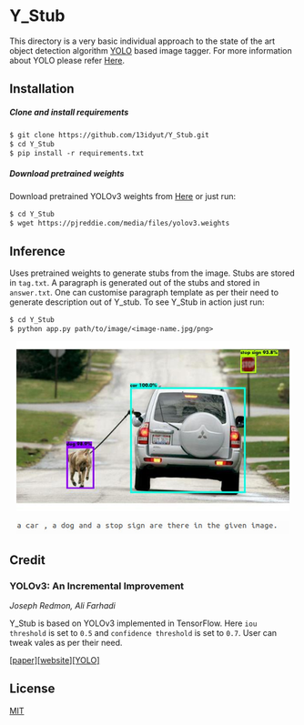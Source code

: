 # Y_Stub
This directory is a very basic individual approach to the state of the art object detection algorithm [YOLO](https://pjreddie.com/darknet/yolo/) based image tagger. For more information about YOLO please refer [Here](https://github.com/pjreddie/darknet).
## Installation
##### Clone and install requirements

    $ git clone https://github.com/13idyut/Y_Stub.git
    $ cd Y_Stub
    $ pip install -r requirements.txt
##### Download pretrained weights
Download pretrained YOLOv3 weights from [Here](https://pjreddie.com/media/files/yolov3.weights) or just run:

    $ cd Y_Stub
    $ wget https://pjreddie.com/media/files/yolov3.weights
## Inference
Uses pretrained weights to generate stubs from the image. Stubs are stored in `tag.txt`. A paragraph is generated out of the stubs and stored in `answer.txt`. One can customise paragraph template as per their need to generate description out of Y_stub. To see Y_Stub in action just run:

    $ cd Y_Stub
    $ python app.py path/to/image/<image-name.jpg/png>
<p align="center"><img src="images/car-and-dog-output.jpg" width="480"\></p>
<p align="center"><img src="images/ans.jpg" width="480"\></p>

## Credit
###  YOLOv3: An Incremental Improvement
_Joseph Redmon, Ali Farhadi_

Y_Stub is based on YOLOv3 implemented in TensorFlow. Here
`iou threshold` is set to `0.5` and `confidence threshold` is set to `0.7`. User can tweak vales as per their need.


[[paper]](https://pjreddie.com/media/files/papers/YOLOv3.pdf)[[website]](https://pjreddie.com/darknet/yolo/)[[YOLO]](https://github.com/pjreddie/darknet)
## License
[MIT](https://choosealicense.com/licenses/mit/)
